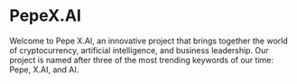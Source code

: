 # PepeX.AI
Welcome to Pepe X.AI, an innovative project that brings together the world of cryptocurrency, artificial intelligence, and business leadership. Our project is named after three of the most trending keywords of our time: Pepe, X.AI, and AI.
